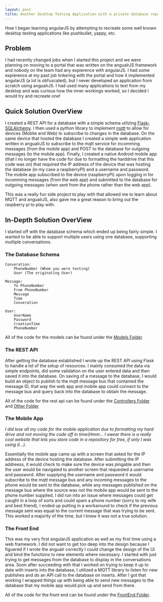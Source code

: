 ```yaml
---
layout: post
title: Another Desktop Texting Application with a private database repository 
---
```

How I began learning angularJS by attempting to recreate some well known desktop texting applications like pushbullet, yappy, etc.

## Problem
I had recently changed jobs when I started this project and we were planning on moving to a portal that was written on the angualrJS framework and nobody on the team had any expierence with angularJS. I had some expierence at my past job tinkering with the portal and how it implemented angularJS (a lot is obfuscated), but I never developed an applicaiton from scratch using angualrJS. I had used many applications to text from my desktop and was curious how the inner workings worked, so I decided I would try and recreate one!


## Quick Solution OverView
I created a REST API for a database with a simple schema utilzing [Flask-SQLAlchemy](flask-sqlalchemy.pocoo.org/). I then used a python library to implement [mqtt](https://mqtt.org/) to allow for devices (Moblie and Web) to subscribe to changes in the database. On the same device that hosted the database I created a simple web application written in angualrJS to subscribe to the mqtt service for incomming messages (from the mobile app) and POST to the database for outgoing messages (to the mobile app). Finally, I created a native Android mobile app (that I no longer have the code for due to formatting the harddrive that this code was on) that required the IP address of the device that was hosting the database (in my case a raspberryPI) and a username and password. The mobile app subscribed to the device (raspberryPi) upon logging in for incomming messages (from the web app) and submitted to the database for outgoing messages (when sent from the phone rather than the web app).

This was a really fun side project to play with that allowed me to learn about MQTT and angualrJS, also gave me a great reason to bring out the raspberry pi to play with.

## In-Depth Solution OverView
I started off with the database schema which ended up being fairly simple. I wanted to be able to support multiple users using one database, supporting multiple conversations.
### The Database Schema
```
Converation:
    PhoneNumber (Whom you were texting)
    User (The originating User)

Message:
    To PhoneNumber
    From PhoneNumber
    Message
    Time
    Converation

User:
    UserName
    Password
    CreationTime
    PhoneNumber
```

All of the code for the models can be found under the [Models Folder](https://github.com/SeanABoyer/Home_Texting_DB-API/tree/master/Models).

### The REST API 
After getting the database established I wrote up the REST API using Flask to handle a lot of the setup of resources. I mainly consumed the data via simple endpoints, did some validation on the user entered data and then saved it into the database. On saving of a message to the database, I would build an object to publish to the mqtt message bus that contained the message ID, that way the web app and mobile app could connect to the message bus and query back into the database to obtain the message.

All of the code for the rest api can be found under the [Controllers Folder](https://github.com/SeanABoyer/Home_Texting_DB-API/tree/master/Controllers) and [Other Folder](https://github.com/SeanABoyer/Home_Texting_DB-API/tree/master/Other)

### The Mobile App
_I did lose all my code for the mobile application due to formatting my hard drive and not moving the code off in time(Hmm... I swear there is a really cool website that lets you store code in a repository for free, if only I was using it...)._

Essentially the mobile app came up with a screen that asked for the IP address of the device hosting the database. After submitting the IP addreess, it would check to make sure the device was pingable and then the user would be navigated to another screen that requested a username and password. After supplying the username and password it would subscribe to the mqtt message bus and any incoming messages to the phone would be sent to the database, while any messages published on the message bus where the source was not the mobile app would be sent to the phone number supplied. I did run into an issue where messages could get caught in a loop of sorts and could spam a phone number (sorry to my wife and best friend), I ended up putting in a workaround to check if the previous message sent was equal to the current message that was trying to be sent. This worked a majority of the time, but I knew it was not a true solution.

### The Front End
This was my very first angularJS application as well as my first time using a web framework. I did not want to get too deep into the design because I figuered if I wrote the angualr correctly I could change the design of the UI and bind the functions to new elements where necessary. I started with just trying to get messages from the database to display in the conversations area. Soon after succeeding with that I worked on trying to keep it up to date with inserts into the database, I utilized a MQTT library to listen for new publishes and do an API call to the database on inserts. After I got that working I wrapped things up with being able to send new messages to the database that my mobile app would pick up and send from there. 

All of the code for the front end can be found under the [FrontEnd Folder](https://github.com/SeanABoyer/Home_Texting_DB-API/tree/master/FrontEnd).


